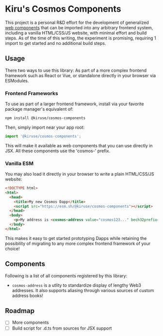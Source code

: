 # Kiru's Cosmos Components
This project is a personal R&D effort for the development of generalized [web components](https://developer.mozilla.org/en-US/docs/Web/API/Web_components) that can be imported into any arbitrary frontend system, including a vanilla HTML/CSS/JS website, with minimal effort and build steps. As of the time of this writing, the experiment is promising, requiring 1 import to get started and no additional build steps.

## Usage
There two ways to use this library: As part of a more complex frontend framework such as React or Vue, or standalone directly in your browser via ESModules.

### Frontend Frameworks
To use as part of a larger frontend framework, install via your favorite package manager's equivalent of:

```bash
npm install @kiruse/cosmos-components
```

Then, simply import near your app root:

```ts
import '@kiruse/cosmos-components';
```

This will make it available as web components that you can use directly in JSX. All these components use the 'cosmos-' prefix.

### Vanilla ESM
You may also load it directly in your browser to write a plain HTML/CSS/JS website:

```html
<!DOCTYPE html>
<html>
  <head>
    <title>My new Cosmos Dapp</title>
    <script src="https://esm.sh/@kiruse/cosmos-components"></script>
  </head>
  <body>
    <p>My address is <cosmos-address value="cosmos123..." bech32prefix="cosmos" /></p>
  </body>
</html>
```

This makes it easy to get started prototyping Dapps while retaining the possibility of migrating to any more complex frontend framework of your choice!

## Components
Following is a list of all components registered by this library:

- `cosmos-address` is a utlity to standardize display of lengthy Web3 addresses. It also supports aliasing through various sources of custom address books!

## Roadmap
- [ ] More components
- [ ] Build script for .d.ts from sources for JSX support
